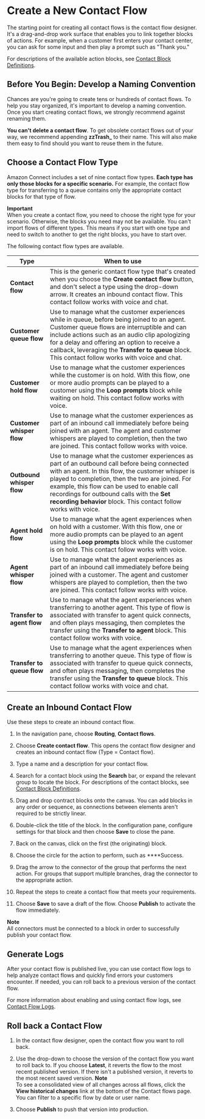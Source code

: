 # Create a New Contact Flow<a name="create-contact-flow"></a>

The starting point for creating all contact flows is the contact flow designer\. It's a drag\-and\-drop work surface that enables you to link together blocks of actions\. For example, when a customer first enters your contact center, you can ask for some input and then play a prompt such as "Thank you\."

For descriptions of the available action blocks, see [Contact Block Definitions](contact-blocks.md)\.

## Before You Begin: Develop a Naming Convention<a name="before-create-contact-flow"></a>

Chances are you're going to create tens or hundreds of contact flows\. To help you stay organized, it's important to develop a naming convention\. Once you start creating contact flows, we strongly recommend against renaming them\.

**You can't delete a contact flow**\. To get obsolete contact flows out of your way, we recommend appending **zzTrash\_** to their name\. This will also make them easy to find should you want to reuse them in the future\.

## Choose a Contact Flow Type<a name="contact-flow-types"></a>

Amazon Connect includes a set of nine contact flow types\. **Each type has only those blocks for a specific scenario\.** For example, the contact flow type for transferring to a queue contains only the appropriate contact blocks for that type of flow\. 

**Important**  
When you create a contact flow, you need to choose the right type for your scenario\. Otherwise, the blocks you need may not be available\. 
You can't import flows of different types\. This means if you start with one type and need to switch to another to get the right blocks, you have to start over\.

The following contact flow types are available\. 


| Type | When to use | 
| --- | --- | 
|  **Contact flow**  |  This is the generic contact flow type that's created when you choose the **Create contact flow** button, and don't select a type using the drop\-down arrow\. It creates an inbound contact flow\.  This contact follow works with voice and chat\.   | 
|  **Customer queue flow**  |  Use to manage what the customer experiences while in queue, before being joined to an agent\. Customer queue flows are interruptible and can include actions such as an audio clip apologizing for a delay and offering an option to receive a callback, leveraging the **Transfer to queue** block\. This contact follow works with voice and chat\.   | 
|  **Customer hold flow**  |  Use to manage what the customer experiences while the customer is on hold\. With this flow, one or more audio prompts can be played to a customer using the **Loop prompts** block while waiting on hold\. This contact follow works with voice\.   | 
|  **Customer whisper flow**  |  Use to manage what the customer experiences as part of an inbound call immediately before being joined with an agent\. The agent and customer whispers are played to completion, then the two are joined\. This contact follow works with voice\.   | 
|  **Outbound whisper flow**  |  Use to manage what the customer experiences as part of an outbound call before being connected with an agent\. In this flow, the customer whisper is played to completion, then the two are joined\. For example, this flow can be used to enable call recordings for outbound calls with the **Set recording behavior** block\. This contact follow works with voice\.   | 
|  **Agent hold flow**  |  Use to manage what the agent experiences when on hold with a customer\. With this flow, one or more audio prompts can be played to an agent using the **Loop prompts** block while the customer is on hold\. This contact follow works with voice\.   | 
| **Agent whisper flow** | Use to manage what the agent experiences as part of an inbound call immediately before being joined with a customer\. The agent and customer whispers are played to completion, then the two are joined\. This contact follow works with voice\.   | 
| **Transfer to agent flow** | Use to manage what the agent experiences when transferring to another agent\. This type of flow is associated with transfer to agent quick connects, and often plays messaging, then completes the transfer using the **Transfer to agent** block\. This contact follow works with voice\.   | 
| **Transfer to queue flow** | Use to manage what the agent experiences when transferring to another queue\. This type of flow is associated with transfer to queue quick connects, and often plays messaging, then completes the transfer using the **Transfer to queue** block\. This contact follow works with voice and chat\.  | 

## Create an Inbound Contact Flow<a name="create-inbound-contact-flow"></a>

Use these steps to create an inbound contact flow\. 

1. In the navigation pane, choose **Routing**, **Contact flows**\.

1. Choose **Create contact flow**\. This opens the contact flow designer and creates an inbound contact flow \(Type = Contact flow\)\. 

1. Type a name and a description for your contact flow\.

1. Search for a contact block using the **Search** bar, or expand the relevant group to locate the block\. For descriptions of the contact blocks, see [Contact Block Definitions](contact-blocks.md)\.

1. Drag and drop contract blocks onto the canvas\. You can add blocks in any order or sequence, as connections between elements aren't required to be strictly linear\.

1. Double\-click the title of the block\. In the configuration pane, configure settings for that block and then choose **Save** to close the pane\.

1. Back on the canvas, click on the first \(the originating\) block\.

1. Choose the circle for the action to perform, such as ****Success\.

1. Drag the arrow to the connector of the group that performs the next action\. For groups that support multiple branches, drag the connector to the appropriate action\. 

1. Repeat the steps to create a contact flow that meets your requirements\.

1. Choose **Save** to save a draft of the flow\. Choose **Publish** to activate the flow immediately\.

**Note**  
All connectors must be connected to a block in order to successfully publish your contact flow\.

## Generate Logs<a name="logs"></a>

After your contact flow is published live, you can use contact flow logs to help analyze contact flows and quickly find errors your customers encounter\. If needed, you can roll back to a previous version of the contact flow\. 

For more information about enabling and using contact flow logs, see [Contact Flow Logs](contact-flow-logs.md)\. 

## Roll back a Contact Flow<a name="rollback"></a>

1. In the contact flow designer, open the contact flow you want to roll back\.

1. Use the drop\-down to choose the version of the contact flow you want to roll back to\. If you choose **Latest**, it reverts the flow to the most recent published version\. If there isn't a published version, it reverts to the most recent saved version\. 
**Note**  
To see a consolidated view of all changes across all flows, click the **View historical changes** link at the bottom of the Contact flows page\. You can filter to a specific flow by date or user name\.

1. Choose **Publish** to push that version into production\. 
